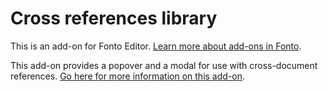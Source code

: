# Cross references library

This is an add-on for Fonto Editor. [Learn more about add-ons in Fonto](https://documentation.fontoxml.com/latest/add-ons-56fcb6851ff4).

This add-on provides a popover and a modal for use with cross-document references. [Go here for more information on this add-on](https://documentation.fontoxml.com/latest/cross-references-library-243ee6955331).
